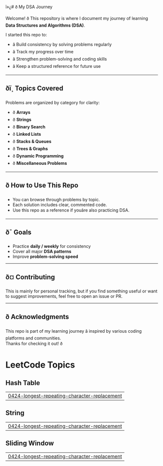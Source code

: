 ï»¿# ð My DSA Journey

Welcome! ð This repository is where I document my journey of learning **Data Structures and Algorithms (DSA)**.  

I started this repo to:
- â Build consistency by solving problems regularly  
- â Track my progress over time  
- â Strengthen problem-solving and coding skills  
- â Keep a structured reference for future use  

---

## ðï¸ Topics Covered
Problems are organized by category for clarity:

- ð **Arrays**
- ð **Strings**
- ð **Binary Search**
- ð **Linked Lists**
- ð **Stacks & Queues**
- ð **Trees & Graphs**
- ð **Dynamic Programming**
- ð **Miscellaneous Problems**

---

## ð How to Use This Repo
- You can browse through problems by topic.  
- Each solution includes clear, commented code.  
- Use this repo as a reference if youâre also practicing DSA.  

---

## ð¯ Goals
- Practice **daily / weekly** for consistency  
- Cover all major **DSA patterns**  
- Improve **problem-solving speed**  

---

## ð¤ Contributing
This is mainly for personal tracking, but if you find something useful or want to suggest improvements, feel free to open an issue or PR.  

---

## ð Acknowledgments
This repo is part of my learning journey â inspired by various coding platforms and communities.  
Thanks for checking it out! ð

<!---LeetCode Topics Start-->
# LeetCode Topics
## Hash Table
|  |
| ------- |
| [0424-longest-repeating-character-replacement](https://github.com/MuneebAhmed01/DSA-Tracker/tree/master/0424-longest-repeating-character-replacement) |
## String
|  |
| ------- |
| [0424-longest-repeating-character-replacement](https://github.com/MuneebAhmed01/DSA-Tracker/tree/master/0424-longest-repeating-character-replacement) |
## Sliding Window
|  |
| ------- |
| [0424-longest-repeating-character-replacement](https://github.com/MuneebAhmed01/DSA-Tracker/tree/master/0424-longest-repeating-character-replacement) |
<!---LeetCode Topics End-->
